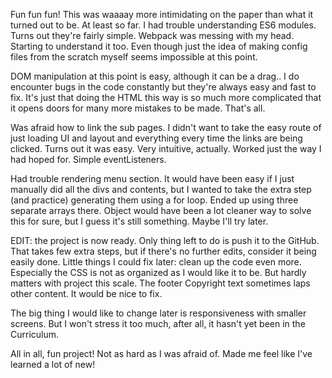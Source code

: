 Fun fun fun! This was waaaay more intimidating on the paper than what it turned out to be. At least so far.
I had trouble understanding ES6 modules. Turns out they're fairly simple. Webpack was messing with my head. Starting to
understand it too. Even though just the idea of making config files from the scratch myself seems impossible at this point.

DOM manipulation at this point is easy, although it can be a drag.. I do encounter bugs in the code constantly but they're always easy and fast to fix. It's just
that doing the HTML this way is so much more complicated that it opens doors for many more mistakes to be made. That's all.

Was afraid how to link the sub pages. I didn't want to take the easy route of just loading UI and layout and everything every time the
links are being clicked. Turns out it was easy. Very intuitive, actually. Worked just the way I had hoped for. Simple eventListeners.

Had trouble rendering menu section. It would have been easy if I just manually did all the divs and contents, but I wanted to take the
extra step (and practice) generating them using a for loop. Ended up using three separate arrays there. Object would have been a lot cleaner
way to solve this for sure, but I guess it's still something. Maybe I'll try later.

EDIT: the project is now ready. Only thing left to do is push it to the GitHub. That takes few extra steps, but if there's no further edits, consider it being
easily done.
Little things I could fix later: clean up the code even more. Especially the CSS is not as organized as I would like it to be. But hardly matters with project
this scale.
The footer Copyright text sometimes laps other content. It would be nice to fix.

The big thing I would like to change later is responsiveness with smaller screens. But I won't stress it too much, after all, it hasn't yet been in the Curriculum.

All in all, fun project! Not as hard as I was afraid of. Made me feel like I've learned a lot of new!
